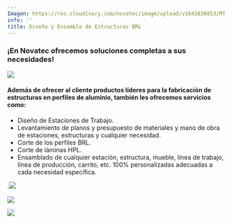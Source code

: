 ```yaml
---
Imagen: https://res.cloudinary.com/novatec/image/upload/v1643830853/MT_39551_20210915_140610.web_lrgnbn.jpg
info: ''
title: Diseño y Ensamble de Estructuras BRL
---
```





### ¡En Novatec ofrecemos soluciones completas a sus necesidades!

![](https://res.cloudinary.com/novatec/v1655222750/WhatsApp_Image_2022-06-14_at_10.03.06_AM__1_-removebg-preview_o3xbw5.png)

#### Además de ofrecer al cliente productos líderes para la fabricación de estructuras en perfiles de aluminio, también les ofrecemos servicios como:

* Diseño de Estaciones de Trabajo.
* Levantamiento de planos y presupuesto de materiales y mano de obra de estaciones, estructuras y cualquier necesidad.
* Corte de los perfiles BRL.
* Corte de láminas HPL.
* Ensamblado de cualquier estación, estructura, mueble, línea de trabajo, línea de producción, carrito, etc. 100% personalizadas adecuadas a cada necesidad específica.

.![](https://res.cloudinary.com/novatec/v1655222864/3982_apnegk.png)

![](https://res.cloudinary.com/novatec/v1655222825/19096_qpquhb.png)

![](https://res.cloudinary.com/novatec/v1647974594/MicrosoftTeams-image_66_pe8swq.jpg)
